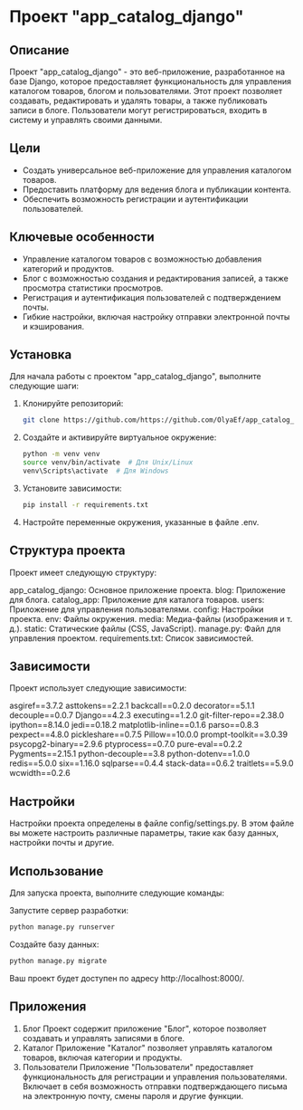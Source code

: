 # Проект "app_catalog_django"

## Описание

Проект "app_catalog_django" - это веб-приложение, разработанное на базе Django, которое предоставляет 
функциональность для управления каталогом товаров, блогом и пользователями. 
Этот проект позволяет создавать, редактировать и удалять товары, а также публиковать записи в блоге. 
Пользователи могут регистрироваться, входить в систему и управлять своими данными.

## Цели

- Создать универсальное веб-приложение для управления каталогом товаров.
- Предоставить платформу для ведения блога и публикации контента.
- Обеспечить возможность регистрации и аутентификации пользователей.

## Ключевые особенности

- Управление каталогом товаров с возможностью добавления категорий и продуктов.
- Блог с возможностью создания и редактирования записей, а также просмотра статистики просмотров.
- Регистрация и аутентификация пользователей с подтверждением почты.
- Гибкие настройки, включая настройку отправки электронной почты и кэширования.

## Установка

Для начала работы с проектом "app_catalog_django", выполните следующие шаги:

1. Клонируйте репозиторий:
   ```bash
   git clone https://github.com/https://github.com/OlyaEf/app_catalog_django.git
   ```

2. Создайте и активируйте виртуальное окружение:

    ```bash
    python -m venv venv
    source venv/bin/activate  # Для Unix/Linux
    venv\Scripts\activate  # Для Windows
   ```

3. Установите зависимости:

    ```bash
    pip install -r requirements.txt
   ```

4. Настройте переменные окружения, указанные в файле .env.

## Структура проекта
Проект имеет следующую структуру:

app_catalog_django: Основное приложение проекта.
blog: Приложение для блога.
catalog_app: Приложение для каталога товаров.
users: Приложение для управления пользователями.
config: Настройки проекта.
env: Файлы окружения.
media: Медиа-файлы (изображения и т. д.).
static: Статические файлы (CSS, JavaScript).
manage.py: Файл для управления проектом.
requirements.txt: Список зависимостей.

## Зависимости
Проект использует следующие зависимости:

asgiref==3.7.2
asttokens==2.2.1
backcall==0.2.0
decorator==5.1.1
decouple==0.0.7
Django==4.2.3
executing==1.2.0
git-filter-repo==2.38.0
ipython==8.14.0
jedi==0.18.2
matplotlib-inline==0.1.6
parso==0.8.3
pexpect==4.8.0
pickleshare==0.7.5
Pillow==10.0.0
prompt-toolkit==3.0.39
psycopg2-binary==2.9.6
ptyprocess==0.7.0
pure-eval==0.2.2
Pygments==2.15.1
python-decouple==3.8
python-dotenv==1.0.0
redis==5.0.0
six==1.16.0
sqlparse==0.4.4
stack-data==0.6.2
traitlets==5.9.0
wcwidth==0.2.6

## Настройки
Настройки проекта определены в файле config/settings.py. В этом файле вы можете настроить различные параметры, такие как базу данных, настройки почты и другие.

## Использование
Для запуска проекта, выполните следующие команды:

Запустите сервер разработки:
   ```bash
   python manage.py runserver
   ```

Создайте базу данных:
   ```bash
   python manage.py migrate
   ```
Ваш проект будет доступен по адресу http://localhost:8000/.

## Приложения
1. Блог
Проект содержит приложение "Блог", которое позволяет создавать и управлять записями в блоге.
2. Каталог
Приложение "Каталог" позволяет управлять каталогом товаров, включая категории и продукты.
3. Пользователи
Приложение "Пользователи" предоставляет функциональность для регистрации и управления пользователями. Включает в себя возможность отправки подтверждающего письма на электронную почту, смены пароля и другие функции.

